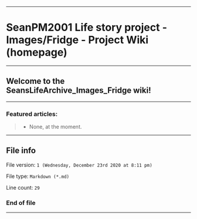 
***

# SeanPM2001 Life story project - Images/Fridge - Project Wiki (homepage)

***

## Welcome to the SeansLifeArchive_Images_Fridge wiki!

***

### Featured articles:

> * None, at the moment.

***

## File info

File version: `1 (Wednesday, December 23rd 2020 at 8:11 pm)`

File type: `Markdown (*.md)`

Line count: `29`

### End of file

***
